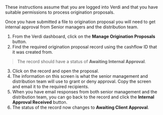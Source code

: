 These instructions assume that you are logged into Verdi and that you have suitable permissions to process origination proposals.  

Once you have submitted a file to origination proposal you will need to get internal approval from Senior managers and the distribution team.  

1.	From the Verdi dashboard, click on the **Manage Origination Proposals** button.
2.	Find the required origination proposal record using the cashflow ID that it was created from.

> The record should have a status of **Awaiting Internal Approval**.

3.	Click on the record and open the proposal.
4.	The information on this screen is what the senior management and distribution team will use to grant or deny approval. Copy the screen and email it to the required recipients.
5.	When you have email responses from both senior management and the distribution team, you can go back to the record and click the **Internal Approval Received** button.
6.	The status of the record now changes to **Awaiting Client Approval**.
